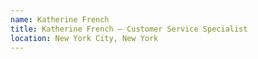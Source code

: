 ```yaml
---
name: Katherine French
title: Katherine French – Customer Service Specialist
location: New York City, New York
---
```


